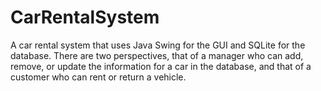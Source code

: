 # CarRentalSystem
A car rental system that uses Java Swing for the GUI and SQLite for the database. There are two perspectives, that of a manager who can add, remove, or update the information for a car in the database, and that of a customer who can rent or return a vehicle. 
